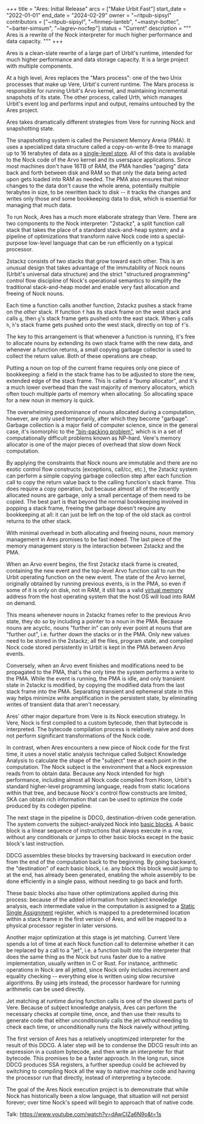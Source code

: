 +++
title = "Ares: Initial Release"
arcs = ["Make Urbit Fast"]
start_date = "2022-01-01"
end_date = "2024-02-29"
owner = "~ritpub-sipsyl"
contributors = ["~ritpub-sipsyl", "~finmep-lanteb", "~mastyr-bottec", "~barter-simsum", "~lagrev-nocfep"]
status = "Current"
description = """
Ares is a rewrite of the Nock interpreter for much higher performance and data capacity. 
"""
+++

Ares is a clean-slate rewrite of a large part of Urbit's runtime, intended for much higher performance and data storage capacity.  It is a large project with multiple components.  

At a high level, Ares replaces the "Mars process": one of the two Unix processes that make up Vere, Urbit's current runtime.  The Mars process is responsible for running Urbit's Arvo kernel, and maintaining incremental snapshots of its state.  The other process, called Urth, which manages Urbit's event log and performs input and output, remains untouched by the Ares project.

Ares takes dramatically different strategies from Vere for running Nock and snapshotting state.

The snapshotting system is called the Persistent Memory Arena (PMA).  It uses a specialized data structure called a copy-on-write B-tree to manage up to 16 terabytes of data as a [single-level store](https://en.wikipedia.org/wiki/Single-level_store).  All of this data is available to the Nock code of the Arvo kernel and its userspace applications.  Since most machines don't have 16TB of RAM, the PMA handles "paging" data back and forth between disk and RAM so that only the data being acted upon gets loaded into RAM as needed.  The PMA also ensures that minor changes to the data don't cause the whole arena, potentially multiple terabytes in size, to be rewritten back to disk -- it tracks the changes and writes only those and some bookkeeping data to disk, which is essential for managing that much data.

To run Nock, Ares has a much more elaborate strategy than Vere.  There are two components to the Nock interpreter: "2stackz", a split function call stack that takes the place of a standard stack-and-heap system; and a pipeline of optimizations that transform naive Nock code into a special-purpose low-level language that can be run efficiently on a typical processor.

2stackz consists of two stacks that grow toward each other.  This is an unusual design that takes advantage of the immutability of Nock nouns (Urbit's universal data structure) and the strict "structured programming" control flow discipline of Nock's operational semantics to simplify the traditional stack-and-heap model and enable very fast allocation and freeing of Nock nouns.

Each time a function calls another function, 2stackz pushes a stack frame on the *other* stack.  If function `f` has its stack frame on the west stack and calls `g`, then `g`'s stack frame gets pushed onto the east stack.  When `g` calls `h`, `h`'s stack frame gets pushed onto the west stack, directly on top of `f`'s.

The key to this arrangement is that whenever a function is running, it's free to allocate nouns by extending its own stack frame with the new data, and whenever a function returns, a small copying garbage collector is used to collect the return value.  Both of these operations are cheap.

Putting a noun on top of the current frame requires only one piece of bookkeeping: a field in the stack frame has to be adjusted to store the new, extended edge of the stack frame.  This is called a "bump allocator", and it's a much lower overhead than the vast majority of memory allocators, which often touch multiple parts of memory when allocating.  So allocating space for a new noun in memory is quick.

The overwhelming predominance of nouns allocated during a computation, however, are only used temporarily, after which they become "garbage".  Garbage collection is a major field of computer science, since in the general case, it's isomorphic to the ["bin-packing problem"](https://en.wikipedia.org/wiki/Bin_packing_problem), which is in a set of computationally difficult problems known as NP-hard.  Vere's memory allocator is one of the major pieces of overhead that slow down Nock computation.

By applying the constraints that Nock nouns are immutable and there are no exotic control flow constructs (exceptions, call/cc, etc.), the 2stackz system can perform a simple copying garbage collection step after each function call to copy the return value back to the calling function's stack frame.  This does require a copy operation, but because almost all of the recently allocated nouns are garbage, only a small percentage of them need to be copied.  The best part is that beyond the normal bookkeeping involved in popping a stack frame, freeing the garbage doesn't require any bookkeeping at all: it can just be left on the top of the old stack as control returns to the other stack.

With minimal overhead in both allocating and freeing nouns, noun memory management in Ares promises to be fast indeed.  The last piece of the memory management story is the interaction between 2stackz and the PMA.

When an Arvo event begins, the first 2stackz stack frame is created, containing the new event and the top-level Arvo function call to run the Urbit operating function on the new event.  The state of the Arvo kernel, originally obtained by running previous events, is in the PMA, so even if some of it is only on disk, not in RAM, it still has a valid [virtual memory](https://en.wikipedia.org/wiki/Virtual_memory) address from the host operating system that the host OS will load into RAM on demand.

This means whenever nouns in 2stackz frames refer to the previous Arvo state, they do so by including a pointer to a noun in the PMA.  Because nouns are acyclic, nouns "further in" can only ever point at nouns that are "further out", i.e. further down the stacks or in the PMA.  Only new values need to be stored in the 2stackz; all the files, program state, and compiled Nock code stored persistently in Urbit is kept in the PMA between Arvo events.

Conversely, when an Arvo event finishes and modifications need to be propagated to the PMA, that's the only time the system performs a write to the PMA.  While the event is running, the PMA is idle, and only transient state in 2stackz is modified, by copying the modified data from the last stack frame into the PMA.  Separating transient and ephemeral state in this way helps minimize write amplification in the persistent state, by eliminating writes of transient data that aren't necessary.

Ares' other major departure from Vere is its Nock execution strategy.  In Vere, Nock is first compiled to a custom bytecode, then that bytecode is interpreted.  The bytecode compilation process is relatively naive and does not perform significant transformations of the Nock code.

In contrast, when Ares encounters a new piece of Nock code for the first time, it uses a novel static analysis technique called Subject Knowledge Analysis to calculate the shape of the "subject" tree at each point in the computation.  The Nock subject is the environment that a Nock expression reads from to obtain data.  Because any Nock intended for high performance, including almost all Nock code compiled from Hoon, Urbit's standard higher-level programming language, reads from static locations within that tree, and because Nock's control flow constructs are limited, SKA can obtain rich information that can be used to optimize the code produced by its codegen pipeline.

The next stage in the pipeline is DDCG, destination-driven code generation.  The system converts the subject-analyzed Nock into [basic blocks](https://en.wikipedia.org/wiki/Basic_block).  A basic block is a linear sequence of instructions that always execute in a row, without any conditionals or jumps to other basic blocks except in the basic block's last instruction.

DDCG assembles these blocks by traversing backward in execution order from the end of the computation back to the beginning.  By going backward, the "destination" of each basic block, i.e. any block this block would jump to at the end, has already been generated, enabling the whole assembly to be done efficiently in a single pass, without needing to go back and forth.

These basic blocks also have other optimizations applied during this process: because of the added information from subject knowledge analysis, each intermediate value in the computation is assigned to a [Static Single Assignment](https://en.wikipedia.org/wiki/Static_single-assignment_form) register, which is mapped to a predetermined location within a stack frame in the first version of Ares, and will be mapped to a physical processor register in later versions.

Another major optimization at this stage is jet matching.  Current Vere spends a lot of time at each Nock function call to determine whether it can be replaced by a call to a "jet", i.e. a function built into the interpreter that does the same thing as the Nock but runs faster due to a native implementation, usually written in C or Rust.  For instance, arithmetic operations in Nock are all jetted, since Nock only includes increment and equality checking -- everything else is written using slow recursive algorithms.  By using jets instead, the processor hardware for running arithmetic can be used directly.

Jet matching at runtime during function calls is one of the slowest parts of Vere.  Because of subject knowledge analysis, Ares can perform the necessary checks at compile time, once, and then use their results to generate code that either unconditionally calls the jet without needing to check each time, or unconditionally runs the Nock naively without jetting.

The first version of Ares has a relatively unoptimized interpreter for the result of this DDCG.  A later step will be to condense the DDCG result into an expression in a custom bytecode, and then write an interpreter for that bytecode.  This promises to be a faster approach.  In the long run, since DDCG produces SSA registers, a further speedup could be achieved by switching to compiling Nock all the way to native machine code and having the processor run that directly, instead of interpreting a bytecode.

The goal of the Ares Nock execution project is to demonstrate that while Nock has historically been a slow language, that situation will not persist forever; over time Nock's speed will begin to approach that of native code.

Talk: https://www.youtube.com/watch?v=dAwCIZa6N9o&t=1s